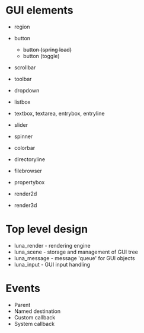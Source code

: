 
GUI elements
============

  - region
  - button
    * ~~button (spring load)~~
    * button (toggle)
  - scrollbar
  - toolbar
  - dropdown
  - listbox
  - textbox, textarea, entrybox, entryline
  - slider
  - spinner

  - colorbar
  - directoryline
  - filebrowser
  - propertybox
  - render2d
  - render3d

Top level design
================

  - luna_render - rendering engine
  - luna_scene - storage and management of GUI tree
  - luna_message - message 'queue' for GUI objects
  - luna_input - GUI input handling


Events
======

  - Parent
  - Named destination
  - Custom callback
  - System callback
